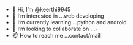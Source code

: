 - 👋 Hi, I’m @keerthi9945
- 👀 I’m interested in ...web developing
- 🌱 I’m currently learning ...python and android
- 💞️ I’m looking to collaborate on ...-
- 📫 How to reach me ...contact/mail

<!---
keerthi9945/keerthi9945 is a ✨ special ✨ repository because its `README.md` (this file) appears on your GitHub profile.
You can click the Preview link to take a look at your changes.
--->
